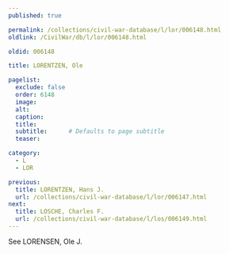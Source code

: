 ```yaml
---
published: true

permalink: /collections/civil-war-database/l/lor/006148.html
oldlink: /CivilWar/db/l/lor/006148.html

oldid: 006148

title: LORENTZEN, Ole

pagelist:
  exclude: false
  order: 6148
  image: 
  alt:
  caption:
  title:
  subtitle:      # Defaults to page subtitle
  teaser:

category: 
  - L 
  - LOR

previous:
  title: LORENTZEN, Hans J.
  url: /collections/civil-war-database/l/lor/006147.html  
next:
  title: LOSCHE, Charles F.
  url: /collections/civil-war-database/l/los/006149.html   
---
```

See LORENSEN, Ole J.